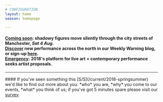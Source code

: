 ```yaml
---
# CONFIGURATION
layout: home
season: homepage

---
```

#### [Coming soon](/current/2018-springsummer/hazardshadowgirl): shadowy figures move silently through the city streets of Manchester, *Sat 4 Aug*.<br><a href="http://wordofwarning.posthaven.com" target="_blank">Discover</a> new performance across the north in our Weekly Warning blog, or sign-up [here](http://eepurl.com/i_Odb).<br>[Emergency](/hab/emergency): 2018's platform for live art + contemporary performance seeks artist proposals.            
<hr>               
#### If you've seen something this [S/S](/current/2018-springsummer) we'd like to find out more about you: *who* you are, *why* you come to our events, *what* you think of us; if you've got 5 minutes spare please visit our <a href="http://research.audiencesurveys.org/s.asp?k=152950990710" target="_blank">survey</a>.
